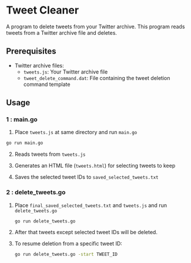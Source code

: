 # Tweet Cleaner

A program to delete tweets from your Twitter archive. This program reads tweets from a Twitter archive file and deletes.

## Prerequisites

- Twitter archive files:
  - `tweets.js`: Your Twitter archive file
  - `tweet_delete_command.dat`: File containing the tweet deletion command template

## Usage

### 1 : main.go

1. Place `tweets.js` at same directory and run `main.go`
```bash
go run main.go
```

2. Reads tweets from `tweets.js`

3. Generates an HTML file (`tweets.html`) for selecting tweets to keep

4. Saves the selected tweet IDs to `saved_selected_tweets.txt`

### 2 : delete_tweets.go

1. Place `final_saved_selected_tweets.txt` and `tweets.js` and run `delete_tweets.go`
   ```bash
   go run delete_tweets.go
   ```
2. After that tweets except selected tweet IDs will be deleted.

3. To resume deletion from a specific tweet ID:
   ```bash
   go run delete_tweets.go -start TWEET_ID
   ```
